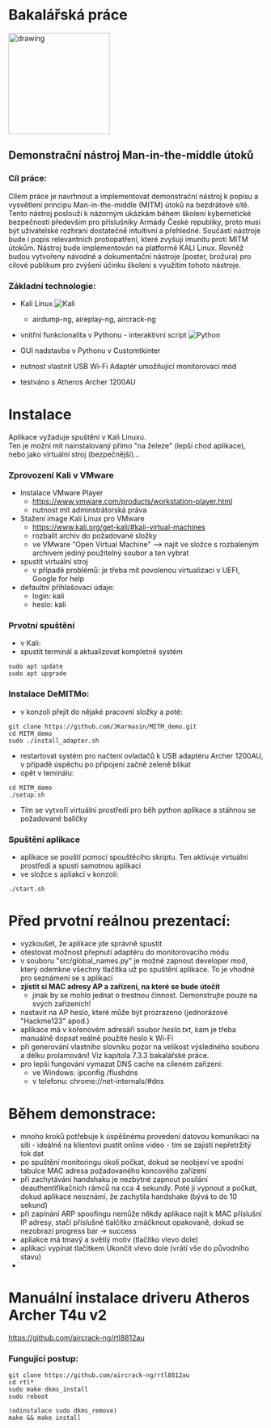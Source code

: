 
# Bakalářská práce
<img src="https://knihovna.vspj.cz/2017/images/vspj_logo_symbol.svg" alt="drawing" width="200"/>

## Demonstrační nástroj Man-in-the-middle útoků

### Cíl práce:
Cílem práce je navrhnout a implementovat demonstrační nástroj k popisu a  vysvětlení principu Man-in-the-middle (MITM) útoků na bezdrátové sítě. Tento nástroj poslouží k názorným ukázkám během školení kybernetické bezpečnosti především pro příslušníky Armády České republiky, proto musí být uživatelské rozhraní dostatečně intuitivní a přehledné. Součástí nástroje bude i popis relevantních protiopatření, které zvyšují imunitu proti MITM útokům. Nástroj bude implementován na platformě KALI Linux. Rovněž budou vytvořeny návodné a dokumentační nástroje (poster, brožura) pro cílové publikum pro zvýšení účinku školení s využitím tohoto nástroje.


### Základní technologie:
- Kali Linux ![Kali](https://img.shields.io/badge/Kali-268BEE?style=for-the-badge&logo=kalilinux&logoColor=white)
    - airdump-ng, aireplay-ng, aircrack-ng

- vnitřní funkcionalita v Pythonu - interaktivní script ![Python](https://img.shields.io/badge/python-3670A0?style=for-the-badge&logo=python&logoColor=ffdd54)
- GUI nadstavba v Pythonu v Customtkinter
- nutnost vlastnit USB Wi-Fi Adaptér umožňující monitorovací mód
- testváno s Atheros Archer 1200AU  


# Instalace
Aplikace vyžaduje spuštění v Kali Linuxu.  
Ten je možní mít nainstalovaný přímo "na železe" (lepší chod aplikace), nebo jako virtuální stroj (bezpečnější)...  
### Zprovození Kali v VMware
- Instalace VMware Player
  - https://www.vmware.com/products/workstation-player.html
  - nutnost mít adminstrátorská práva
- Stažení image Kali Linux pro VMware
  - https://www.kali.org/get-kali/#kali-virtual-machines
  - rozbalit archiv do požadované složky
  - ve VMware "Open Virtual Machine" --> najít ve složce s rozbaleným archivem jediný použitelný soubor a ten vybrat
- spustit virtuální stroj
  - v případě problémů: je třeba mít povolenou virtualizaci v UEFI, Google for help
- defaultní přihlašovací údaje: 
  - login: kali
  - heslo: kali
  
### Prvotní spuštění
- v Kali:
- spustit terminál a aktualizovat kompletně systém
```
sudo apt update
sudo apt upgrade
```
### Instalace DeMITMo:
- v konzoli přejít do nějaké pracovní složky a poté:  
```
git clone https://github.com/JKarmasin/MITM_demo.git
cd MITM_demo
sudo ./install_adapter.sh
```
- restartovat systém pro načtení ovladačů k USB adaptéru Archer 1200AU, v případě úspěchu po připojení začně zeleně blikat
- opět v teminálu:
```
cd MITM_demo
./setup.sh
```
- Tím se vytvoří virtuální prostředí pro běh python aplikace a stáhnou se požadované balíčky
### Spuštění aplikace
- aplikace se pouští pomocí spouštěcího skriptu. Ten aktivuje virtuální prostředí a spustí samotnou aplikaci
- ve složce s apliakcí v konzoli:
```
./start.sh
```
# Před prvotní reálnou prezentací:
- vyzkoušet, že aplikace jde správně spustit
- otestovat možnost přepnutí adaptéru do monitorovacího módu
- v souboru "src/global_names.py" je možné zapnout developer mod, který odemkne všechny tlačítka už po spuštění aplikace. To je vhodné pro seznámení se s aplikací
- **zjistit si MAC adresy AP a zařízení, na které se bude útočit**
  - jinak by se mohlo jednat o trestnou činnost. Demonstrujte pouze na svých zařízeních!
- nastavit na AP heslo, které může být prozrazeno (jednorázové "Hackme123" apod.)
- aplikace má v kořenovém adresáři soubor *hesla.txt*, kam je třeba manuálně dopsat reálně použité heslo k Wi-Fi 
- při generování vlastního slovníku pozor na velikost výsledného souboru a délku prolamování! Viz kapitola 7.3.3 bakalářské práce.
- pro lepší fungování vymazat DNS cache na cíleném zařízení:
  - ve Windows: ipconfig /flushdns
  - v telefonu: chrome://net-internals/#dns
# Během demonstrace:
- mnoho kroků potřebuje k úspěšnému provedení datovou komunikaci na síti - ideálně na klientovi pustit online video - tím se zajistí nepřetržitý tok dat
- po spuštění monitoringu okolí počkat, dokud se neobjeví ve spodní tabulce MAC adresa požadovaného koncového zařízení 
- při zachytávání handshaku je nezbytné zapnout posílání deauthentifikačních rámců na cca 4 sekundy. Poté ji vypnout a počkat, dokud aplikace neoznámí, že zachytila handshake (bývá to do 10 sekund)
- při zapínání ARP spoofingu nemůže někdy aplikace najít k MAC příslušní IP adresy, stačí příslušné tlalčítko zmáčknout opakovaně, dokud se nezobrazí progress bar -> success
- apliakce má tmavý a světlý motiv (tlačítko vlevo dole)
- aplikaci vypínat tlačítkem Ukončit vlevo dole (vrátí vše do původního stavu)
- 


# Manuální instalace driveru Atheros Archer T4u v2
https://github.com/aircrack-ng/rtl8812au

### Fungující postup:
```
git clone https://github.com/aircrack-ng/rtl8812au
cd rtl*
sudo make dkms_install
sudo reboot
```
```
(odinstalace sudo dkms_remove)
make && make install
```

